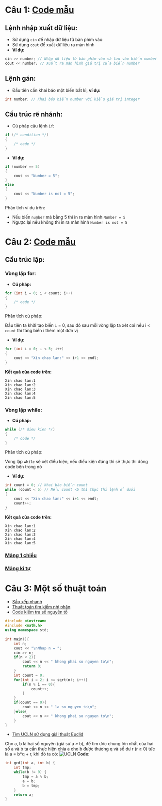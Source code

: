 # Câu 1: [Code mẫu](Cau1.cpp)
## Lệnh nhập xuất dữ liệu:
- Sử dụng `cin` để nhập dữ liệu từ bàn phím vào
- Sử dụng `cout` để xuất dữ liệu ra màn hình 
- **Ví dụ:**
```cpp
cin >> number; // Nhập dữ liệu từ bàn phím vào và lưu vào biến number
cout << number; // Xuất ra màn hình giá trị của biến number
```

## Lệnh gán:
- Đầu tiên cần khai báo một biến bất kì, **ví dụ:**
```cpp
int number; // Khai báo biến number với kiểu giá trị integer
```

## Cấu trúc rẽ nhánh:
- Cú pháp câu lệnh `if`:
```cpp
if (/* condition */)
{
    /* code */
}
```
- **Ví dụ:**
```cpp
if (number == 5)
{
    cout << "Number = 5";
}
else
{
    cout << "Number is not = 5";
}
```
Phân tích ví dụ trên:
- Nếu biến `number` mà bằng 5 thì in ra màn hình `Number = 5`
- Ngược lại nếu không thì in ra màn hình `Number is not = 5`

# Câu 2: [Code mẫu](Cau2.cpp)
## Cấu trúc lặp:
### Vòng lặp for:
- **Cú pháp:**
```cpp
for (int i = 0; i < count; i++)
{
    /* code */
}
```
Phân tích cú pháp:

Đầu tiên ta khởi tạo biến `i` = 0, sau đó sau mỗi vòng lặp ta xét coi nếu i < `count` thì tăng biến i thêm một đơn vị

- **Ví dụ:**
```cpp
for (int i = 0; i < 5; i++)
{
    cout << "Xin chao lan:" << i+1 << endl;
}
```
**Kết quả của code trên:**
```
Xin chao lan:1
Xin chao lan:2
Xin chao lan:3
Xin chao lan:4
Xin chao lan:5
```
### Vòng lặp while:
- **Cú pháp:**
```cpp
while (/* dieu kien */)
{
    /* code */
}
```
Phân tích cú pháp:

Vòng lặp `while` sẽ xét điều kiện, nếu điều kiện đúng thì sẽ thực thi dòng code bên trong nó

- **Ví dụ:**
```cpp
int count = 0; // khai báo biến count
while (count < 5) // Nếu count <5 thì thực thi lệnh ở dưới
{
    cout << "Xin chao lan:" << i+1 << endl;
    count++;
}
```
**Kết quả của code trên:**
```
Xin chao lan:1
Xin chao lan:2
Xin chao lan:3
Xin chao lan:4
Xin chao lan:5
```
### [Mảng 1 chiều](https://www.howkteam.vn/course/khoa-hoc-lap-trinh-c-can-ban/mang-1-chieu-trong-c-arrays-1377)

### [Mảng kí tự](https://cpp.daynhauhoc.com/6/0-mang-ki-tu/)

# Câu 3: Một số thuật toán
- [Sắp xếp nhanh](https://nguyenvanhieu.vn/thuat-toan-sap-xep-quick-sort/)
- [Thuật toán tìm kiếm nhị phân](https://nguyenvanhieu.vn/thuat-toan-tim-kiem-nhi-phan/)
- [Code kiểm tra số nguyên tố](https://nguyenvanhieu.vn/kiem-tra-so-nguyen-to-su-dung-c-c-va-java/)
```cpp
#include <iostream>
#include <math.h>
using namespace std;
 
int main(){
    int n;
    cout << "\nNhap n = ";
    cin >> n;
    if(n < 2){
        cout << n << " khong phai so nguyen to\n";
        return 0;
    }
    int count = 0;
    for(int i = 2; i <= sqrt(n); i++){
        if(n % i == 0){
            count++;
        }
    }
    if(count == 0){
        cout << n << " la so nguyen to\n";
    }else{
        cout << n << " khong phai so nguyen to\n";
    }
}
```

- [Tìm UCLN sử dụng giải thuật Euclid](https://nguyenvanhieu.vn/thuat-toan-tim-uoc-chung-lon-nhat/)

Cho a, b là hai số nguyên (giả sử a ≥ b), để tìm ước chung lớn nhất của hai số a và b ta cần thực hiện chia a cho b được thương q và số dư r (r ≥ 0) tức là a = b*q + r, khi đó ta có:
![UCLN](https://nguyenvanhieu.vn/wp-content/uploads/2019/06/RC1U1s7.png "UCLN")
**Code**:
```cpp
int gcd(int a, int b) {
    int tmp;
    while(b != 0) {
        tmp = a % b;
        a = b;
        b = tmp;
    }
    return a;
}
```
